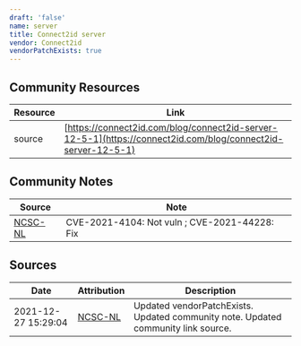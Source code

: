 ```yaml
---
draft: 'false'
name: server
title: Connect2id server
vendor: Connect2id
vendorPatchExists: true
---
```



## Community Resources
| Resource | Link |
| --- | --- |
| source | [https://connect2id.com/blog/connect2id-server-12-5-1](https://connect2id.com/blog/connect2id-server-12-5-1) |

## Community Notes
| Source | Note |
| --- | --- |
| [NCSC-NL](https://github.com/NCSC-NL/log4shell/blob/main/software/README.md) | CVE-2021-4104: Not vuln ; CVE-2021-44228: Fix </ul> |

## Sources
| Date | Attribution | Description |
| --- | --- | --- |
| 2021-12-27 15:29:04 | [NCSC-NL](https://github.com/NCSC-NL/log4shell/blob/main/software/README.md) | Updated vendorPatchExists. Updated community note. Updated community link source.  |
